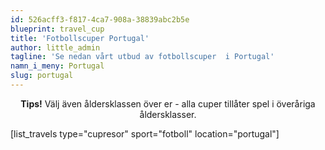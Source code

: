 ```yaml
---
id: 526acff3-f817-4ca7-908a-38839abc2b5e
blueprint: travel_cup
title: 'Fotbollscuper Portugal'
author: little_admin
tagline: 'Se nedan vårt utbud av fotbollscuper  i Portugal'
namn_i_meny: Portugal
slug: portugal
---
```

<p style="text-align: center;"><strong>Tips!</strong> Välj även åldersklassen över er - alla cuper tillåter spel i överåriga åldersklasser.</p>
<p>[list_travels type="cupresor" sport="fotboll" location="portugal"]</p>
